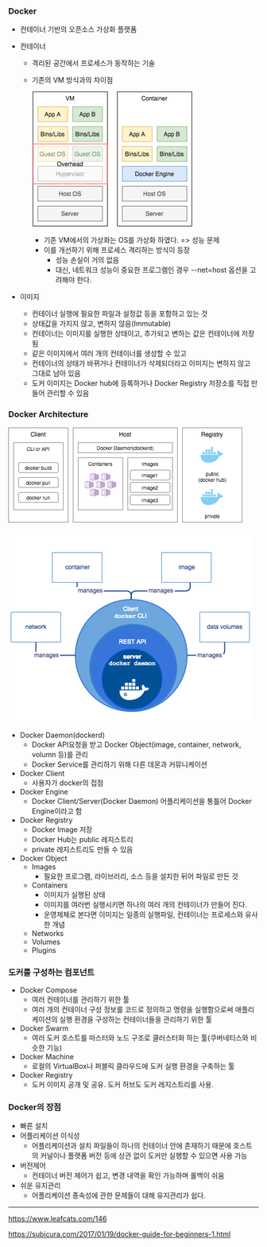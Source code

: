 ### Docker

* 컨테이너 기반의 오픈소스 가상화 플랫폼

* 컨테이너

  * 격리된 공간에서 프로세스가 동작하는 기술

  * 기존의 VM 방식과의 차이점

    ![virtualization](../images/virtualization.png)

    * 기존 VM에서의 가상화는 OS를 가상화 하였다. => 성능 문제
    * 이를 개선하기 위해 프로세스 격리하는 방식이 등장
      * 성능 손실이 거의 없음
      * 대신, 네트워크 성능이 중요한 프로그램인 경우 --net=host 옵션을 고려해야 한다.

* 이미지

  * 컨테이너 실행에 필요한 파일과 설정값 등을 포함하고 있는 것
  * 상태값을 가지지 않고, 변하지 않음(Immutable)
  * 컨테이너는 이미지를 실행한 상태이고, 추가되고 변하는 값은 컨테이너에 저장됨
  * 같은 이미지에서 여러 개의 컨테이너를 생성할 수 있고
  * 컨테이너의 상태가 바뀌거나 컨테이너가 삭제되더라고 이미지는 변하지 않고 그대로 남아 있음
  * 도커 이미지는 Docker hub에 등록하거나 Docker Registry 저장소를 직접 만들어 관리할 수 있음



### Docker Architecture

![docker_architecture](../images/docker_architecture.png)

![docker_engine](../images/docker_engine.png)

* Docker Daemon(dockerd)
  * Docker API요청을 받고 Docker Object(image, container, network, volumn 등)를 관리
  * Docker Service를 관리하기 위해 다른 데몬과 커뮤니케이션 
* Docker Client
  * 사용자가 docker의 접점
* Docker Engine
  * Docker Client/Server(Docker Daemon) 어플리케이션을 통틀어 Docker Engine이라고 함
* Docker Registry
  * Docker Image 저장
  * Docker Hub는 public 레지스트리
  * private 레지스트리도 만들 수 있음
* Docker Object
  * Images
    * 필요한 프로그램, 라이브러리, 소스 등을 설치한 뒤어 파일로 만든 것
  * Containers
    * 이미지가 실행된 상태
    * 이미지를 여러번 실행시키면 하나의 여러 개의 컨테이너가 만들어 진다. 
    * 운영제체로 본다면 이미지는 일종의 실행파일, 컨테이너는 프로세스와 유사한 개념
  * Networks
  * Volumes
  * Plugins

### 도커를 구성하는 컴포넌트

* Docker Compose
  * 여러 컨테이너를 관리하기 위한 툴
  * 여러 개의 컨테이너 구성 정보를 코드로 정의하고 명령을 실행함으로써 애플리케이션의 실행 환경을 구성하는 컨테이너들을 관리하기 위한 툴
* Docker Swarm
  * 여러 도커 호스트를 마스터와 노드 구조로 클러스터화 하는 툴(쿠버네티스와 비슷한 기능)
* Docker Machine
  * 로컬의 VirtualBox나 퍼블릭 클라우드에 도커 실행 환경을 구축하는 툴
* Docker Registry
  * 도커 이미지 공개 및 공유. 도커 허브도 도커 레지스트리를 사용.

### Docker의 장점

* 빠른 설치
* 어플리케이션 이식성
  * 어플리케이션과 설치 파일들이 하나의 컨테이너 안에 존재하기 때문에 호스트의 커널이나 플랫폼 버전 등에 상관 없이 도커만 실행할 수 있으면 사용 가능
* 버전제어
  * 컨테이너 버전 제어가 쉽고, 변경 내역을 확인 가능하며 롤백이 쉬움
* 쉬운 유지관리
  * 어플리케이션 종속성에 관한 문제들이 대해 유지관리가 쉽다.



--------------------------

https://www.leafcats.com/146

https://subicura.com/2017/01/19/docker-guide-for-beginners-1.html

